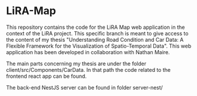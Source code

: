 # LiRA-Map

This repository contains the code for the LiRA Map web application in the context of the LiRA project. This specific branch is meant to give access to the content of my thesis "Understanding Road Condition and Car Data: A Flexible Framework for the Visualization of Spatio-Temporal Data". This web application has been developed in collaboration with Nathan Maire.

The main parts concerning my thesis are under the folder client/src/Components/CarData. In that path the code related to the frontend react app can be found.

The back-end NestJS server can be found in folder server-nest/
